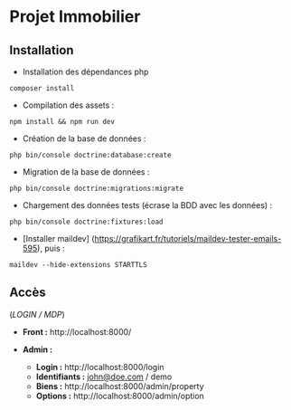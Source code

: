 # Projet Immobilier

## Installation

- Installation des dépendances php

```
composer install
```

- Compilation des assets :

```
npm install && npm run dev
```

- Création de la base de données :

```
php bin/console doctrine:database:create
```

- Migration de la base de données :

```
php bin/console doctrine:migrations:migrate
```

- Chargement des données tests (écrase la BDD avec les données) :

```
php bin/console doctrine:fixtures:load
```

- [Installer maildev] (https://grafikart.fr/tutoriels/maildev-tester-emails-595), puis :

```
maildev --hide-extensions STARTTLS
```

## Accès

(_LOGIN / MDP_)

- **Front :** http://localhost:8000/


- **Admin :** 
    - **Login :** http://localhost:8000/login
    - **Identifiants :** john@doe.com / demo
    - **Biens  :** http://localhost:8000/admin/property
    - **Options :** http://localhost:8000/admin/option   
    
